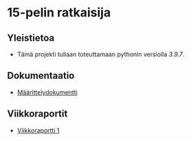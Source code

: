 # 15-pelin ratkaisija

## Yleistietoa
* Tämä projekti tullaan toteuttamaan pythonin versiolla *3.9.7*.

## Dokumentaatio

* [Määrittelydokumentti](https://github.com/tsa-dom/15-puzzle/blob/main/documentation/M%C3%A4%C3%A4rittelydokumentti.md)

## Viikkoraportit
* [Viikkoraportti 1](https://github.com/tsa-dom/15-puzzle/blob/main/documentation/viikko1.md)
